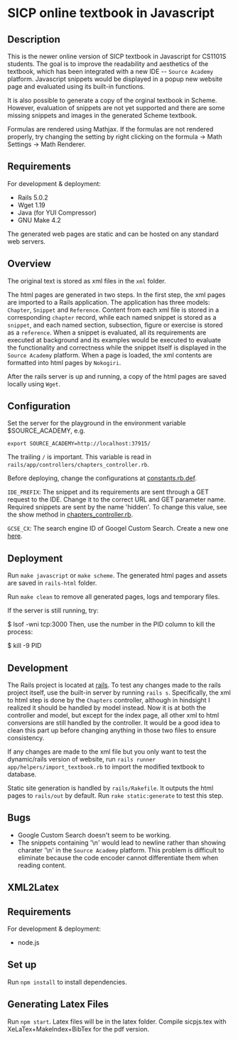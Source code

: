 # SICP online textbook in Javascript

## Description

This is the newer online version of SICP textbook in Javascript for CS1101S students. The goal is to improve the readability and aesthetics of the textbook, which has been integrated with a new IDE -- `Source Academy` platform. Javascript snippets would be displayed in a popup new website page and evaluated using its built-in functions.

It is also possible to generate a copy of the orginal textbook in Scheme. However, evaluation of snippets are not yet supported and there are some missing snippets and images in the generated Scheme textbook.

Formulas are rendered using Mathjax. If the formulas are not rendered properly, try changing the setting by right clicking on the formula -> Math Settings -> Math Renderer.

## Requirements
For development & deployment:

* Rails 5.0.2
* Wget 1.19
* Java (for YUI Compressor)
* GNU Make 4.2

The generated web pages are static and can be hosted on any standard web servers.

## Overview

The original text is stored as xml files in the `xml` folder.

The html pages are generated in two steps. In the first step, the xml pages are imported to a Rails application. The application has three models: `Chapter`, `Snippet` and `Reference`. Content from each xml file is stored in a corresponding `chapter` record, while each named snippet is stored as a `snippet`, and each named section, subsection, figure or exercise is stored as a `reference`. When a snippet is evaluated, all its requirements are executed at background and its examples would be executed to evaluate the functionality and correctness while the snippet itself is displayed in the `Source Academy` platform. When a page is loaded, the xml contents are formatted into html pages by `Nokogiri`.

After the rails server is up and running, a copy of the html pages are saved locally using `Wget`.

## Configuration

Set the server for the playground in the environment variable $SOURCE_ACADEMY, e.g. 
```
export SOURCE_ACADEMY=http://localhost:37915/
```
The trailing `/` is important. This variable is read in `rails/app/controllers/chapters_controller.rb`. 

Before deploying, change the configurations at [constants.rb.def](rails/config/initializers/constants.rb.def).

`IDE_PREFIX`: The snippet and its requirements are sent through a GET request to the IDE. Change it to the correct URL and GET parameter name. Required snippets are sent by the name 'hidden'. To change this value, see the show method in [chapters_controller.rb](rails/app/controllers/chapters_controller.rb).

`GCSE_CX`: The search engine ID of Googel Custom Search. Create a new one [here](https://cse.google.com/cse/create/new).

## Deployment
Run `make javascript` or `make scheme`. The generated html pages and assets are saved in `rails-html` folder.

Run `make clean` to remove all generated pages, logs and temporary files.

If the server is still running, try:

$ lsof -wni tcp:3000
Then, use the number in the PID column to kill the process:

$ kill -9 PID

## Development
The Rails project is located at [rails](rails/). To test any changes made to the rails project itself, use the built-in server by running `rails s`. Specifically, the xml to html step is done by the `Chapters` controller, although in hindsight I realized it should be handled by model instead. Now it is at both the controller and model, but except for the index page, all other xml to html conversions are still handled by the controller. It would be a good idea to clean this part up before changing anything in those two files to ensure consistency.

If any changes are made to the xml file but you only want to test the dynamic/rails version of website, run `rails runner app/helpers/import_textbook.rb` to import the modified textbook to database.

Static site generation is handled by `rails/Rakefile`. It outputs the html pages to `rails/out` by default. Run `rake static:generate` to test this step.

## Bugs
* Google Custom Search doesn't seem to be working.
* The snippets containing '\n' would lead to newline rather than showing charater '\n' in the `Source Academy` platform. This problem is difficult to eliminate because the code encoder cannot differentiate them when reading content.

## XML2Latex

## Requirements
For development & deployment:
* node.js

## Set up
Run `npm install` to install dependencies.

## Generating Latex Files
Run `npm start`. 
Latex files will be in the latex folder.
Compile sicpjs.tex with XeLaTex+MakeIndex+BibTex for the pdf version.
